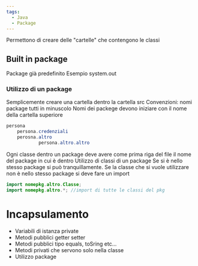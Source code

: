 ```yaml
---
tags:
  - Java
  - Package
---
```

Permettono di creare delle "cartelle" che contengono le classi 
## Built in package
Package già predefinito
Esempio system.out
### Utilizzo di un package
Semplicemente creare una cartella dentro la cartella src
Convenzioni: nomi package tutti in minuscolo
Nomi dei packege devono iniziare con il nome della cartella superiore
```java
persona
	persona.credenziali
	perosna.altro
			persona.altro.altro
```
Ogni classe dentro un package deve avere come prima riga del file il nome del package in cui è dentro
Utilizzo di classi di un package
Se si è nello stesso package si può tranquillamente.
Se la classe che si vuole utilizzare non è nello stesso package si deve fare un import
```java
import nomepkg.altro.Classe; 
import nomepkg.altro.*; //import di tutte le classi del pkg
```
# Incapsulamento
- Variabili di istanza private
- Metodi pubblici getter setter
- Metodi pubblici tipo equals, toSring etc...
- Metodi privati che servono solo nella classe
- Utilizzo package
